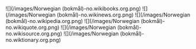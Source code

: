 ![](/images/Norwegian (bokmål)-no.wikibooks.org.png)
![](/images/Norwegian (bokmål)-no.wikinews.org.png)
![](/images/Norwegian (bokmål)-no.wikipedia.org.png)
![](/images/Norwegian (bokmål)-no.wikiquote.org.png)
![](/images/Norwegian (bokmål)-no.wikisource.org.png)
![](/images/Norwegian (bokmål)-no.wiktionary.org.png)